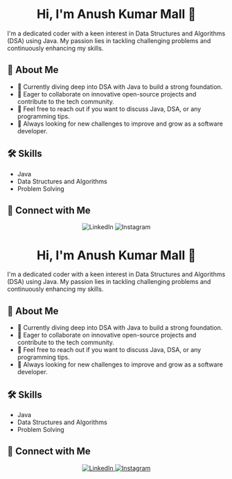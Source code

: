 <h1 align="center">Hi, I'm Anush Kumar Mall 👋</h1>

I'm a dedicated coder with a keen interest in Data Structures and Algorithms (DSA) using Java. My passion lies in tackling challenging problems and continuously enhancing my skills.

## 🚀 About Me
- 🌟 Currently diving deep into DSA with Java to build a strong foundation.
- 🤝 Eager to collaborate on innovative open-source projects and contribute to the tech community.
- 💬 Feel free to reach out if you want to discuss Java, DSA, or any programming tips.
- 🚀 Always looking for new challenges to improve and grow as a software developer.

## 🛠️ Skills
- Java
- Data Structures and Algorithms
- Problem Solving

## 🔗 Connect with Me
<p align="center">
  <a href="https://www.linkedin.com/in/anush-kumar-mall-433547300?utm_source=share&utm_campaign=share_via&utm_content=profile&utm_medium=android_app" style="text-decoration: none; border: none;">
    <img src="https://img.icons8.com/ios-filled/50/0077B5/linkedin.png" alt="LinkedIn" style="border: none;"/>
  </a>
  <a href="https://www.instagram.com/anushkumar13?igsh=NWc5a3VwbHN3bzZ0" style="text-decoration: none; border: none;">
    <img src="https://img.icons8.com/ios-filled/50/833AB4/instagram-new.png" alt="Instagram" style="border: none;"/>
  </a>
</p>










<h1 align="center">Hi, I'm Anush Kumar Mall 👋</h1>

I'm a dedicated coder with a keen interest in Data Structures and Algorithms (DSA) using Java. My passion lies in tackling challenging problems and continuously enhancing my skills.

## 🚀 About Me
- 🌟 Currently diving deep into DSA with Java to build a strong foundation.
- 🤝 Eager to collaborate on innovative open-source projects and contribute to the tech community.
- 💬 Feel free to reach out if you want to discuss Java, DSA, or any programming tips.
- 🚀 Always looking for new challenges to improve and grow as a software developer.

## 🛠️ Skills
- Java
- Data Structures and Algorithms
- Problem Solving

## 🔗 Connect with Me
<p align="center">
  <a href="https://www.linkedin.com/in/anush-kumar-mall-433547300?utm_source=share&utm_campaign=share_via&utm_content=profile&utm_medium=android_app">
    <img src="https://img.icons8.com/ios-filled/50/0077B5/linkedin.png" alt="LinkedIn"/>
  </a>
  <a href="https://www.instagram.com/anushkumar13?igsh=NWc5a3VwbHN3bzZ0">
    <img src="https://img.icons8.com/ios-filled/50/833AB4/instagram-new.png" alt="Instagram"/>
  </a>
</p>








